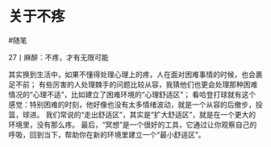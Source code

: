 # 关于不疼
#随笔

27丨麻醉：不疼，才有无限可能

其实换到生活中，如果不懂得处理心理上的疼，人在面对困难事情的时候，也会裹足不前；
有些厉害的人处理棘手的问题比较从容，我猜他们也更会处理那种困难情况的“心理不适”，比如建立了困难环境的“心理舒适区”；
看哈登打球就有这个感觉：特别困难的时刻，他好像也没有太多情绪波动，就是一个从容的后撤步，投篮，球进。
我们常说的“走出舒适区”，其实是“扩大舒适区”，就是在一个更大的环境里，没有那么疼。
最后，“冥想”是一个很好的工具，它通过让你观察自己的呼吸，回到当下，帮助你在新的环境里建立一个“最小舒适区”。

